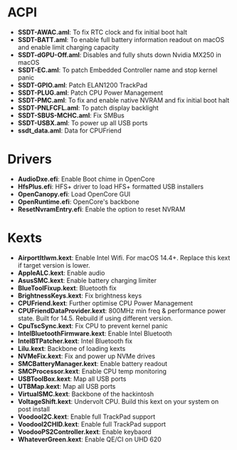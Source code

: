 # ACPI
- **SSDT-AWAC.aml**: To fix RTC clock and fix initial boot halt
- **SSDT-BATT.aml**: To enable full battery information readout on macOS and enable limit charging capacity
- **SSDT-dGPU-Off.aml**: Disables and fully shuts down Nvidia MX250 in macOS
- **SSDT-EC.aml**: To patch Embedded Controller name and stop kernel panic
- **SSDT-GPIO.aml**: Patch ELAN1200 TrackPad
- **SSDT-PLUG.aml**: Patch CPU Power Management
- **SSDT-PMC.aml**: To fix and enable native NVRAM and fix initial boot halt
- **SSDT-PNLFCFL.aml**: To patch display backlight
- **SSDT-SBUS-MCHC.aml**: Fix SMBus
- **SSDT-USBX.aml**: To power up all USB ports
- **ssdt_data.aml**: Data for CPUFriend

# Drivers
- **AudioDxe.efi**: Enable Boot chime in OpenCore
- **HfsPlus.efi**: HFS+ driver to load HFS+ formatted USB installers
- **OpenCanopy.efi**: Load OpenCore GUI
- **OpenRuntime.efi**: OpenCore's backbone
- **ResetNvramEntry.efi**: Enable the option to reset NVRAM

# Kexts
- **AirportItlwm.kext**: Enable Intel Wifi. For macOS 14.4+. Replace this kext if target version is lower.
- **AppleALC.kext**: Enable audio
- **AsusSMC.kext**: Enable battery charging limiter
- **BlueToolFixup.kext**: Bluetooth fix
- **BrightnessKeys.kext**: Fix brightness keys
- **CPUFriend.kext**: Further optimise CPU Power Management
- **CPUFriendDataProvider.kext**: 800MHz min freq & performance power state. Built for 14.5. Rebuild if using different version.
- **CpuTscSync.kext**: Fix CPU to prevent kernel panic
- **IntelBluetoothFirmware.kext**: Enable Intel Bluetooth
- **IntelBTPatcher.kext**: Intel Bluetooth fix
- **Lilu.kext**: Backbone of loading kexts
- **NVMeFix.kext**: Fix and power up NVMe drives
- **SMCBatteryManager.kext**: Enable battery readout
- **SMCProcessor.kext**: Enable CPU temp monitoring
- **USBToolBox.kext**: Map all USB ports
- **UTBMap.kext**: Map all USB ports
- **VirtualSMC.kext**: Backbone of the hackintosh
- **VoltageShift.kext**: Undervolt CPU. Build this kext on your system on post install
- **VoodooI2C.kext**: Enable full TrackPad support
- **VoodooI2CHID.kext**: Enable full TrackPad support
- **VoodooPS2Controller.kext**: Enable keybaord
- **WhateverGreen.kext**: Enable QE/CI on UHD 620

